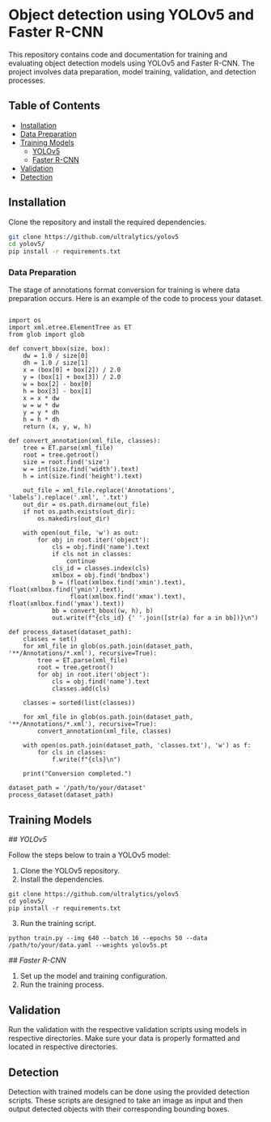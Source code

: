 # Object detection using YOLOv5 and Faster R-CNN

This repository contains code and documentation for training and evaluating object detection models using YOLOv5 and Faster R-CNN. The project involves data preparation, model training, validation, and detection processes.
## Table of Contents

- [Installation](#installation)
- [Data Preparation](#data-preparation)
- [Training Models](#training-models)
  - [YOLOv5](#yolov5)
  - [Faster R-CNN](#faster-r-cnn)
- [Validation](#validation)
- [Detection](#detection)

## Installation

Clone the repository and install the required dependencies.

```bash
git clone https://github.com/ultralytics/yolov5
cd yolov5/
pip install -r requirements.txt

```

### Data Preparation

The stage of annotations format conversion for training is where data preparation occurs. Here is an example of the code to process your dataset.

```paython

import os
import xml.etree.ElementTree as ET
from glob import glob

def convert_bbox(size, box):
    dw = 1.0 / size[0]
    dh = 1.0 / size[1]
    x = (box[0] + box[2]) / 2.0
    y = (box[1] + box[3]) / 2.0
    w = box[2] - box[0]
    h = box[3] - box[1]
    x = x * dw
    w = w * dw
    y = y * dh
    h = h * dh
    return (x, y, w, h)

def convert_annotation(xml_file, classes):
    tree = ET.parse(xml_file)
    root = tree.getroot()
    size = root.find('size')
    w = int(size.find('width').text)
    h = int(size.find('height').text)

    out_file = xml_file.replace('Annotations', 'labels').replace('.xml', '.txt')
    out_dir = os.path.dirname(out_file)
    if not os.path.exists(out_dir):
        os.makedirs(out_dir)

    with open(out_file, 'w') as out:
        for obj in root.iter('object'):
            cls = obj.find('name').text
            if cls not in classes:
                continue
            cls_id = classes.index(cls)
            xmlbox = obj.find('bndbox')
            b = (float(xmlbox.find('xmin').text), float(xmlbox.find('ymin').text),
                 float(xmlbox.find('xmax').text), float(xmlbox.find('ymax').text))
            bb = convert_bbox((w, h), b)
            out.write(f"{cls_id} {' '.join([str(a) for a in bb])}\n")

def process_dataset(dataset_path):
    classes = set()
    for xml_file in glob(os.path.join(dataset_path, '**/Annotations/*.xml'), recursive=True):
        tree = ET.parse(xml_file)
        root = tree.getroot()
        for obj in root.iter('object'):
            cls = obj.find('name').text
            classes.add(cls)

    classes = sorted(list(classes))

    for xml_file in glob(os.path.join(dataset_path, '**/Annotations/*.xml'), recursive=True):
        convert_annotation(xml_file, classes)

    with open(os.path.join(dataset_path, 'classes.txt'), 'w') as f:
        for cls in classes:
            f.write(f"{cls}\n")

    print("Conversion completed.")

dataset_path = '/path/to/your/dataset'
process_dataset(dataset_path)
```


## Training Models

*## YOLOv5*

Follow the steps below to train a YOLOv5 model:

1. Clone the YOLOv5 repository.
2. Install the dependencies.

```
git clone https://github.com/ultralytics/yolov5
cd yolov5/
pip install -r requirements.txt
```

3. Run the training script.

```
python train.py --img 640 --batch 16 --epochs 50 --data /path/to/your/data.yaml --weights yolov5s.pt
```

*## Faster R-CNN*

1. Set up the model and training configuration.
2. Run the training process.

## Validation

Run the validation with the respective validation scripts using models in respective directories. Make sure your data is properly formatted and located in respective directories.


## Detection

Detection with trained models can be done using the provided detection scripts. These scripts are designed to take an image as input and then output detected objects with their corresponding bounding boxes.

